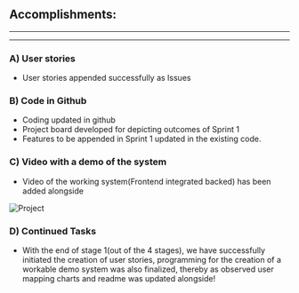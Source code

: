 ## Accomplishments:
--------
--------
###  A) User stories
- User stories appended successfully as Issues

###  B) Code in Github
- Coding updated in github
- Project board developed for depicting outcomes of Sprint 1
- Features to be appended in Sprint 1 updated in the existing code.

###  C) Video with a demo of the system
- Video of the working system(Frontend integrated backed) has been added alongside

![Project](https://user-images.githubusercontent.com/66404378/153310836-89ec67fe-f294-4038-8784-85d6bfd2b272.gif)


###  D) Continued Tasks
- With the end of stage 1(out of the 4 stages), we have successfully initiated the creation of user stories, programming for the creation of a workable demo system was also finalized, thereby as observed user mapping charts and readme was updated alongside!
